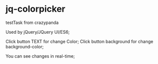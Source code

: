 # jq-colorpicker
testTask from crazypanda

Used by jQuery/JQuery UI/ES6;

Click button TEXT for change Color;
Click button background for change background-color;

You can see changes in real-time;
